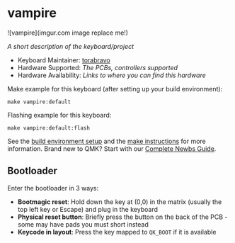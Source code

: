 # vampire

![vampire](imgur.com image replace me!)

*A short description of the keyboard/project*

* Keyboard Maintainer: [torabravo](https://github.com/torabravo)
* Hardware Supported: *The PCBs, controllers supported*
* Hardware Availability: *Links to where you can find this hardware*

Make example for this keyboard (after setting up your build environment):

    make vampire:default

Flashing example for this keyboard:

    make vampire:default:flash

See the [build environment setup](https://docs.qmk.fm/#/getting_started_build_tools) and the [make instructions](https://docs.qmk.fm/#/getting_started_make_guide) for more information. Brand new to QMK? Start with our [Complete Newbs Guide](https://docs.qmk.fm/#/newbs).

## Bootloader

Enter the bootloader in 3 ways:

* **Bootmagic reset**: Hold down the key at (0,0) in the matrix (usually the top left key or Escape) and plug in the keyboard
* **Physical reset button**: Briefly press the button on the back of the PCB - some may have pads you must short instead
* **Keycode in layout**: Press the key mapped to `QK_BOOT` if it is available
